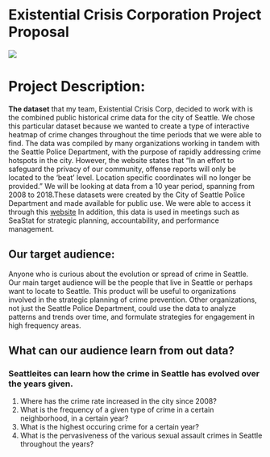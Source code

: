 # Existential Crisis Corporation Project Proposal

![](https://www.f-covers.com/cover/seattle-space-needle-1-facebook-cover-timeline-banner-for-fb.jpg)

# Project Description: 

**The dataset** that my team, Existential Crisis Corp, decided to work with is the combined public historical crime data for the city of Seattle. We chose this particular dataset because we wanted to create a type of interactive heatmap of crime changes throughout the time periods that we were able to find. The data was compiled by many organizations working in tandem with the Seattle Police Department, with the purpose of rapidly addressing crime hotspots in the city. However, the website states that “In an effort to safeguard the privacy of our community, offense reports will only be located to the ‘beat’ level. Location specific coordinates will no longer be provided.” We will be looking at data from a 10 year period, spanning from 2008 to 2018.These datasets were created by the City of Seattle Police Department and made available for public use. We were able to access it through this [website](https://catalog.data.gov/dataset/crime-data-76bd0)
In addition, this data is used in meetings such as SeaStat for strategic planning, accountability, and performance management.

## Our target audience:

Anyone who is curious about the evolution or spread of crime in Seattle. Our main target audience will be the people that live in Seattle or perhaps want to locate to Seattle. This product will be useful to organizations involved in the strategic planning of crime prevention. Other organizations, not just the Seattle Police Department, could use the data to analyze patterns and trends over time, and formulate strategies for engagement in high frequency areas.   

## What can our audience learn from out data?

### Seattleites can learn how the crime in Seattle has evolved over the years given.
1) Where has the crime rate increased in the city since 2008?
2) What is the frequency of a given type of crime in a certain neighborhood, in a certain year?
3) What is the highest occuring crime for a certain year?
4) What is the pervasiveness of the various sexual assault crimes in Seattle throughout the years?


